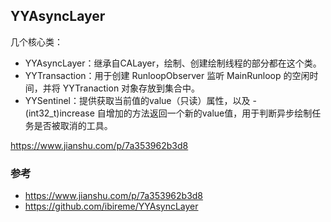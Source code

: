 ## YYAsyncLayer

几个核心类：
- YYAsyncLayer：继承自CALayer，绘制、创建绘制线程的部分都在这个类。
- YYTransaction：用于创建 RunloopObserver 监听 MainRunloop 的空闲时间，并将 YYTranaction 对象存放到集合中。
- YYSentinel：提供获取当前值的value（只读）属性，以及 -(int32_t)increase 自增加的方法返回一个新的value值，用于判断异步绘制任务是否被取消的工具。


https://www.jianshu.com/p/7a353962b3d8


### 参考
- https://www.jianshu.com/p/7a353962b3d8
- https://github.com/ibireme/YYAsyncLayer
